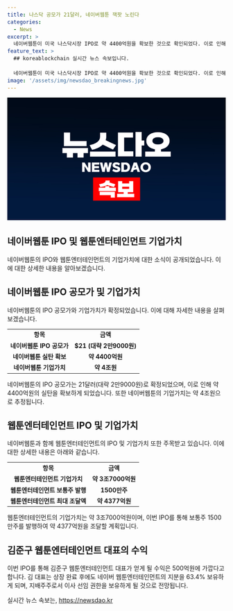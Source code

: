 ```yaml
---
title: 나스닥 공모가 21달러, 네이버웹툰 잭팟 노린다
categories:
  - News
excerpt: >
  네이버웹툰이 미국 나스닥시장 IPO로 약 4400억원을 확보한 것으로 확인되었다. 이로 인해 네이버웹툰의 기업가치는 약 4조원에 달할 것으로 예상된다. 또한, 웹툰엔터테인먼트 대표 김준구는 500억원에 가까운 수익을 기대하고 있다. 150여개국에 진출한 네이버웹툰은 월간활성이용자수(MAU) 1억7000만명을 기록하고 있으며, 작년 매출은 12억8275만달러에 달했지만 1억4476만달러의 순손실을 냈다.
feature_text: >
  ## koreablockchain 실시간 뉴스 속보입니다.

  네이버웹툰이 미국 나스닥시장 IPO로 약 4400억원을 확보한 것으로 확인되었다. 이로 인해 네이버웹툰의 기업가치는 약 4조원에 달할 것으로 예상된다. 또한, 웹툰엔터테인먼트 대표 김준구는 500억원에 가까운 수익을 기대하고 있다. 150여개국에 진출한 네이버웹툰은 월간활성이용자수(MAU) 1억7000만명을 기록하고 있으며, 작년 매출은 12억8275만달러에 달했지만 1억4476만달러의 순손실을 냈다.
image: '/assets/img/newsdao_breakingnews.jpg'
---
```


<p><img src="/assets/img/newsdao_breakingnews.jpg" alt="koreablockchain 속보" /></p>

<h2 data-ke-size="size26">네이버웹툰 IPO 및 웹툰엔터테인먼트 기업가치</h2>

<p data-ke-size="size16">네이버웹툰의 IPO와 웹툰엔터테인먼트의 기업가치에 대한 소식이 공개되었습니다. 이에 대한 상세한 내용을 알아보겠습니다.</p>

<h2 data-ke-size="size24">네이버웹툰 IPO 공모가 및 기업가치</h2>

<p data-ke-size="size16">네이버웹툰의 IPO 공모가와 기업가치가 확정되었습니다. 이에 대해 자세한 내용을 살펴보겠습니다.</p>

<table>
    <tbody>
        <tr>
            <td style="text-align: center; height: 17px;"><b>항목</b></td>
            <td style="text-align: center; height: 17px;"><b>금액</b></td>
        </tr>
        <tr>
            <td style="text-align: center; height: 17px;"><b>네이버웹툰 IPO 공모가</b></td>
            <td style="text-align: center; height: 17px;"><b>$21 (대략 2만9000원)</b></td>
        </tr>
        <tr>
            <td style="text-align: center; height: 17px;"><b>네이버웹툰 실탄 확보</b></td>
            <td style="text-align: center; height: 17px;"><b>약 4400억원</b></td>
        </tr>
        <tr>
            <td style="text-align: center; height: 17px;"><b>네이버웹툰 기업가치</b></td>
            <td style="text-align: center; height: 17px;"><b>약 4조원</b></td>
        </tr>
    </tbody>
</table>

<p data-ke-size="size16">네이버웹툰의 IPO 공모가는 21달러(대략 2만9000원)로 확정되었으며, 이로 인해 약 4400억원의 실탄을 확보하게 되었습니다. 또한 네이버웹툰의 기업가치는 약 4조원으로 추정됩니다.</p>

<h2 data-ke-size="size24">웹툰엔터테인먼트 IPO 및 기업가치</h2>

<p data-ke-size="size16">네이버웹툰과 함께 웹툰엔터테인먼트의 IPO 및 기업가치 또한 주목받고 있습니다. 이에 대한 상세한 내용은 아래와 같습니다.</p>

<table>
    <tbody>
        <tr>
            <td style="text-align: center; height: 17px;"><b>항목</b></td>
            <td style="text-align: center; height: 17px;"><b>금액</b></td>
        </tr>
        <tr>
            <td style="text-align: center; height: 17px;"><b>웹툰엔터테인먼트 기업가치</b></td>
            <td style="text-align: center; height: 17px;"><b>약 3조7000억원</b></td>
        </tr>
        <tr>
            <td style="text-align: center; height: 17px;"><b>웹툰엔터테인먼트 보통주 발행</b></td>
            <td style="text-align: center; height: 17px;"><b>1500만주</b></td>
        </tr>
        <tr>
            <td style="text-align: center; height: 17px;"><b>웹툰엔터테인먼트 최대 조달액</b></td>
            <td style="text-align: center; height: 17px;"><b>약 4377억원</b></td>
        </tr>
    </tbody>
</table>

<p data-ke-size="size16">웹툰엔터테인먼트의 기업가치는 약 3조7000억원이며, 이번 IPO를 통해 보통주 1500만주를 발행하여 약 4377억원을 조달할 계획입니다.</p>

<h2 data-ke-size="size24">김준구 웹툰엔터테인먼트 대표의 수익</h2>

<p data-ke-size="size16">이번 IPO를 통해 김준구 웹툰엔터테인먼트 대표가 얻게 될 수익은 500억원에 가깝다고 합니다. 김 대표는 상장 완료 후에도 네이버 웹툰엔터테인먼트의 지분을 63.4% 보유하게 되며, 지배주주로서 이사 선임 권한을 보유하게 될 것으로 전망됩니다.</p>
실시간 뉴스 속보는, <a href="https://newsdao.kr" rel="dofollow">https://newsdao.kr</a>


